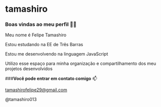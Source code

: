 # tamashiro

### **Boas vindas ao meu perfil** 💙💙

Meu nome é Felipe Tamashiro

Estou estudando na EE de Três Barras

Estou me desenvolvendo na linguagem JavaScript

Utilizo esse espaço para minha organização e compartilhamento dos meu projetos desenvolvidos

###**Você pode entrar em contato comigo** 📫

tamashirofelipe29@gmail.com

@tamashiro013
